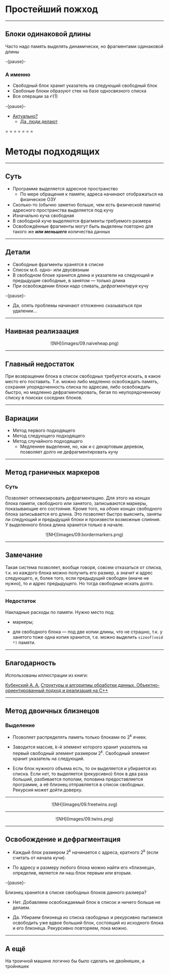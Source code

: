 <span id="slides-title" hidden>Куча</span>

# Простейший пожход

- - - - - -

Блоки одинаковой длины
----------------------

Часто надо память выделять динамически, но фрагментами одинаковой длины

-{pause}-

### А именно

* Свободный блок хранит указатель на следующий свободный блок
* Свобоные блоки образуют стек на базе односвязного списка
* Все операции за $\mathcal{O}(1)$

-{pause}-

* [Актуально?](https://ru.cppreference.com/w/cpp/memory/allocator)
    * [Да, люди делают](https://codereview.stackexchange.com/q/82869)

= = = = = = =

# Методы подходящих

- - - - - - -

## Суть

* Программе выделяется адресное пространство
    * По мере обращения к памяти, адреса начинают отображаться на физическое ОЗУ
* Сколько-то (обычно заметно больше, чем есть физической памяти) адресного пространства выделяется под кучу
* Изначально куча свободная
* В свободной куче выделяются фрагменты требуемого размера
* Освобождённые фрагменты могут быть выделены повторно для такого же ***или меньшего*** количества данных

- - - - - - -

## Детали

* Свободные фрагменты хранятся в списке
* Список м.б. одно- или двусвязным
* В свободном блоке хранится длина и указатели на следующий и
  предыдущие свободные, в занятом — только длина
* При освобождении блоки надо сливать, *дефрагментируя* кучу

-{pause}-

* Да, опять проблемы начинают отложенно сказываться при удалении...

- - - - - -

## Наивная реализаация

<div style="text-align: center;">
![NH](images/09.naiveheap.png) <!--.element: style="width: 80%;" -->
</div>

- - - - - -

## Главный недостаток

При возвращении блока в список свободных требуется искать, в какое
место его поставить. Т.е. можно либо медленно освобождать память,
сохраняя упорядоченность списка по адресам, либо освобождать быстро, но
медленно дефрагментировать, бегая по неупорядоченному списку в поисках
соседних блоков.

- - - - - -

## Вариации

* Метод первого подходящего
* Метод следующего подходящего
* Метод случайного подходящего
    * Медленнее выделение, но, как и с декартовым деревом, позволяет долго не дефрагментировать кучу

- - - - - -

Метод граничных маркеров
------------------------

### Суть

Позволяет оптимизировать дефрагментацию. Для этого на концах блока
памяти, свободного или занятого, записываются маркеры, показывающие его
состояние. Кроме того, на *обоих* концах свободного блока записывается
его длина. Это позволяет быстро выяснить, заняты ли следующий и
предыдущий блоки и произвести возможные слияния. У выделенного блока
длина хранится только в начале.

<div style="text-align: center;">
![NH](images/09.bordermarkers.png) <!--.element: style="width: 80%;" -->
</div>

- - - - - -

## Замечание

Такая система позволяет, вообще говоря, совсем отказаться от списка,
т.к. из каждого блока можно получить его размер, а значит и адрес
следующего, и, более того, если предыдущий свободен (иначе не нужно), то
и адрес предыдущего. Но тогда свободные искать долго.


- - - - - -

### Недостаток

Накладные расходы по памяти. Нужно место под:

* маркеры;

* для свободного блока — под две копии длины, что не страшно, т.к. у
  занятого тоже одна копия хранится, т.е. можно выделить
  `sizeof(void *)` памяти.

- - - - - -

## Благодарность

Использованы иллюстрации из книги:

[Кубенский А. А.](http://edu.ifmo.ru/teacher/125566/)
[Структуры и алгоритмы обработки данных. Объектно-ориентированный подход и реализация на C++](https://books.google.ru/books?isbn=5941575068)

- - - - - -

Метод двоичных близнецов
------------------------

### Выделение

-   Позволяет распределять память только блоками по $2^k$
    ячеек.

-   Заводится массив, $k$-й элемент которого хранит указатель на первый
    свободный элемент размером $2^k$. Свободный элемент хранит указатель
    на следующий.

-   Если блок нужного объема есть, то он выделяется и убирается из
    списка. Если нет, то выделяется (рекурсивно) блок в два раза
    больший, разбивается пополам, половина предоставляется программе, а
    её близнец отправляется в список свободных. Рекурсия может дойти
    доверху.

- - - - - -

<div style="text-align: center;">
![NH](images/09.freetwins.svg) <!--.element: style="width: 80%;" -->
</div>

- - - - - -

<div style="text-align: center;">
![NH](images/09.twins.png) <!--.element: style="width: 80%;" -->
</div>

- - - - - -

## Освобождение и дефрагментация

-   Каждый блок размером $2^k$ начинается с адреса, кратного $2^k$ (если
    считать от начала кучи).

-   По адресу и размеру любого блока можно найти его
    «близнеца», определив, является ли наш блок первым или вторым.

-{pause}-

Близнец хранится в списке свободных блоков данного размера?

-   Нет. Добавляем освобождаемый блок в список и ничего больше не
    делаем.

-   Да. Убираем близнеца из списка свободных и рекурсивно пытаемся
    освободить уже вдвое больший блок, состоящий из исходного блока и
    его близнеца. Рекурсивно повторяем, пока можно.

- - - - - -

## А ещё

На троичной машине логично бы было сделать не двойняшек, а тройняшек
